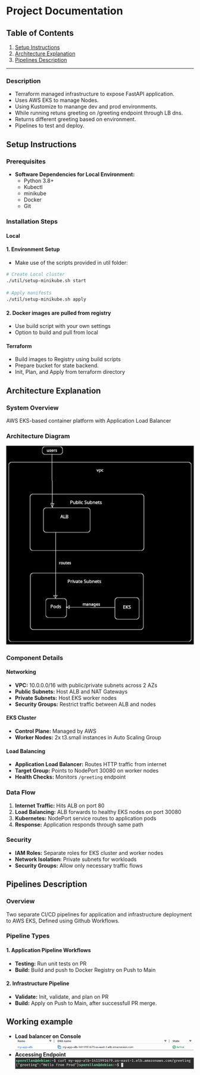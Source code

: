 # Project Documentation

## Table of Contents
1. [Setup Instructions](#setup-instructions)
2. [Architecture Explanation](#architecture-explanation)
3. [Pipelines Description](#pipelines-description)

---
### Description
- Terraform managed infrastructure to expose FastAPI application.
- Uses AWS EKS to manage Nodes.
- Using Kustomize to manange dev and prod environments.
- While running retuns greeting on /greeting endpoint through LB dns.
- Returns different greeting based on environment.
- Pipelines to test and deploy.

## Setup Instructions

### Prerequisites

- **Software Dependencies for Local Environment:**
  - Python 3.8+
  - Kubectl
  - minikube
  - Docker
  - Git

### Installation Steps
#### Local

#### 1. Environment Setup
- Make use of the scripts provided in util folder:

```bash
# Create Local cluster
./util/setup-minikube.sh start

# Apply manifests
./util/setup-minikube.sh apply

```

#### 2. Docker images are pulled from registry
- Use build script with your own settings
- Option to build and pull from local

#### Terraform
- Build images to Registry using build scripts
- Prepare bucket for state backend.
- Init, Plan, and Apply from terraform directory

## Architecture Explanation

### System Overview
AWS EKS-based container platform with Application Load Balancer
### Architecture Diagram
![alt text](images/image.png)
### Component Details

#### Networking
- **VPC:** 10.0.0.0/16 with public/private subnets across 2 AZs
- **Public Subnets:** Host ALB and NAT Gateways
- **Private Subnets:** Host EKS worker nodes
- **Security Groups:** Restrict traffic between ALB and nodes

#### EKS Cluster
- **Control Plane:** Managed by AWS
- **Worker Nodes:** 2x t3.small instances in Auto Scaling Group

#### Load Balancing
- **Application Load Balancer:** Routes HTTP traffic from internet
- **Target Group:** Points to NodePort 30080 on worker nodes
- **Health Checks:** Monitors `/greeting` endpoint

### Data Flow
1. **Internet Traffic:** Hits ALB on port 80
2. **Load Balancing:** ALB forwards to healthy EKS nodes on port 30080
3. **Kubernetes:** NodePort service routes to application pods
4. **Response:** Application responds through same path

### Security
- **IAM Roles:** Separate roles for EKS cluster and worker nodes
- **Network Isolation:** Private subnets for workloads
- **Security Groups:** Allow only necessary traffic flows


## Pipelines Description

### Overview
Two separate CI/CD pipelines for application and infrastructure deployment to AWS EKS, Defined using Github Workflows.

### Pipeline Types

#### 1. Application Pipeline Workflows
- **Testing:** Run unit tests on PR
- **Build:** Build and push to Docker Registry on Push to Main

#### 2. Infrastructure Pipeline
- **Validate:** Init, validate, and plan on PR
- **Build:** Apply on Push to Main, after successfull PR merge.

## Working example
- **Load balancer on Console**
![alt text](images/image-1.png)
- **Accessing Endpoint**
![alt text](images/image-2.png)